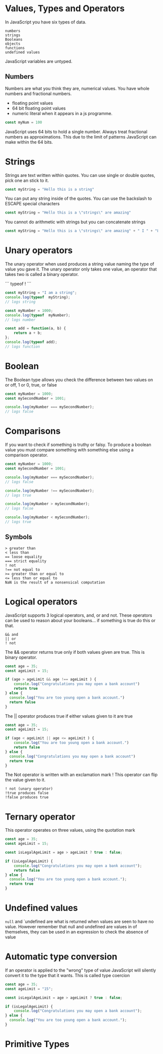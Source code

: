 # Values, Types and Operators

In JavaScript you have six types of data.

```
numbers
strings
Booleans
objects
functions
undefined values
```

JavaScript variables are untyped.

## Numbers

Numbers are what you think they are, numerical values. You have whole numbers and fractional numbers.

- floating point values
- 64 bit floating point values
- numeric literal when it appears in a js programme.

```JavaScript
const myNum = 100
```

JavaScript uses 64 bits to hold a single number. Always treat fractional numbers as approximations.
This due to the limit of patterns JavaScript can make within the 64 bits.

# Strings

Strings are text written within quotes. You can use single or double quotes, pick one an stick to it.

```JavaScript
const myString = "Hello this is a string"
```

You can put any string inside of the quotes. You can use the backslash to ESCAPE special characters
```JavaScript
const myString = "Hello this is a \"strings\" are amazing"
```

You cannot do arithmetic with strings but you can concatenate strings

```JavaScript
const myString = "Hello this is a \"strings\" are amazing" + " I " + "Love JavaScript"
```

# Unary operators

The unary operator when used produces a string value naming the type of value you gave it.
The unary operator only takes one value, an operator that takes two is called a binary operator.

´´´
typeof
!
´´´

```JavaScript
const myString = "I am a string";
console.log(typeof  myString);
// logs string
```

```JavaScript
const myNumber = 1000;
console.log(typeof  myNumber);
// logs number
```

```JavaScript
const add = function(a, b) {
    return a + b;
};
console.log(typeof add);
// logs function
```

# Boolean

The Boolean type allows you check the difference between two values on or off, 1 or 0, true, or false
```JavaScript
const myNumber = 1000;
const mySecondNumber = 1001;

console.log(myNumber === mySecondNumber);
// logs false
```

# Comparisons

If you want to check if something is truthy or falsy.
To produce a boolean value you must compare something with something else using a comparison operator.

```JavaScript
const myNumber = 1000;
const mySecondNumber = 1001;

console.log(myNumber === mySecondNumber);
// logs false

console.log(myNumber !== mySecondNumber);
// logs true

console.log(myNumber > mySecondNumber);
// logs false

console.log(myNumber < mySecondNumber);
// logs true
```

## Symbols

```
> greater than
< less than
== loose equality
=== strict equality
! not
!== not equal to
>= greater than or equal to
<= less than or equal to
NaN is the result of a nonsensical computation
```

# Logical operators

JavaScript supports 3 logical operators, and, or and not. These operators can be used to reason about your booleans...
if something is true do this or that.

```
&& and
|| or
! not
```

The && operator returns true only if both values given are true. This is binary operator.
```JavaScript
const age = 35;
const ageLimit = 15;

if (age > ageLimit && age !== ageLimit ) {
    console.log("Congratulations you may open a bank account")
    return true
} else {
  console.log("You are too young open a bank account.")
  return false
}
```

The || operator produces true if either values given to it are true

```JavaScript
const age = 35;
const ageLimit = 15;

if (age < ageLimit || age <= ageLimit ) {
    console.log("You are too young open a bank account.")
    return false
} else {
  console.log("Congratulations you may open a bank account")
  return true
}
```

The Not operator is written with an exclamation mark ! This operator can flip the value given to it.

```
! not (unary operator)
!true produces false
!false produces true
```

# Ternary operator

This operator operates on three values, using the quotation mark

```JavaScript
const age = 35;
const ageLimit = 15;

const isLegalAgeLimit = age > ageLimit ? true : false;

if (isLegalAgeLimit) {
    console.log("Congratulations you may open a bank account");
    return false
} else {
  console.log("You are too young open a bank account.");
  return true
}
```

# Undefined values

`null` and `undefined are what is returned when values are seen to have no value. However remember that null and undefined are values in of themselves, they can be used in an expression to check the absence of value

# Automatic type conversion

If an operator is applied to the "wrong" type of value JavaScript will silently convert it to the type that it wants. This is called type coercion

```JavaScript
const age = 35;
const ageLimit = "15";

const isLegalAgeLimit = age > ageLimit ? true : false;

if (isLegalAgeLimit) {
    console.log("Congratulations you may open a bank account");
} else {
  console.log("You are too young open a bank account.");
}
```
# Primitive Types

```JavaScript

```
